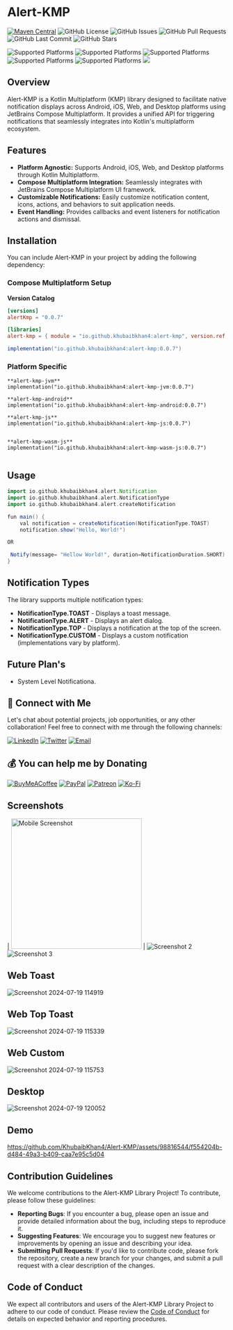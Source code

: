 # Alert-KMP

[![Maven Central](https://img.shields.io/maven-central/v/io.github.khubaibkhan4/alert-kmp.svg?label=Maven%20Central)](https://search.maven.org/artifact/io.github.khubaibkhan4/alert-kmp)
![GitHub License](https://img.shields.io/github/license/KhubaibKhan4/Alert-KMP)
![GitHub Issues](https://img.shields.io/github/issues/KhubaibKhan4/Alert-KMP)
![GitHub Pull Requests](https://img.shields.io/github/issues-pr/KhubaibKhan4/Alert-KMP)
![GitHub Last Commit](https://img.shields.io/github/last-commit/KhubaibKhan4/Alert-KMP)
![GitHub Stars](https://img.shields.io/github/stars/KhubaibKhan4/Alert-KMP?style=social)

![Supported Platforms](https://img.shields.io/badge/platform-Android-green.svg)
![Supported Platforms](https://img.shields.io/badge/platform-iOS-blue.svg)
![Supported Platforms](https://img.shields.io/badge/platform-JS-yellow.svg)
![Supported Platforms](https://img.shields.io/badge/platform-WASM-yellow.svg)
![Supported Platforms](https://img.shields.io/badge/platform-JVM-red.svg)
<img src="https://img.shields.io/liberapay/patrons/KhubaibKhanDev.svg?logo=liberapay">


## Overview

Alert-KMP is a Kotlin Multiplatform (KMP) library designed to facilitate native notification displays across Android, iOS, Web, and Desktop platforms using JetBrains Compose Multiplatform. It provides a unified API for triggering notifications that seamlessly integrates into Kotlin's multiplatform ecosystem.

## Features

- **Platform Agnostic:** Supports Android, iOS, Web, and Desktop platforms through Kotlin Multiplatform.
- **Compose Multiplatform Integration:** Seamlessly integrates with JetBrains Compose Multiplatform UI framework.
- **Customizable Notifications:** Easily customize notification content, icons, actions, and behaviors to suit application needs.
- **Event Handling:** Provides callbacks and event listeners for notification actions and dismissal.

## Installation

You can include Alert-KMP in your project by adding the following dependency:

### Compose Multiplatform Setup

**Version Catalog**
```toml
[versions]
alertKmp = "0.0.7"

[libraries]
alert-kmp = { module = "io.github.khubaibkhan4:alert-kmp", version.ref = "alertKmp" }
```

```groovy
implementation("io.github.khubaibkhan4:alert-kmp:0.0.7")
```

### Platform Specific
```
**alert-kmp-jvm**
implementation("io.github.khubaibkhan4:alert-kmp-jvm:0.0.7")

**alert-kmp-android**
implementation("io.github.khubaibkhan4:alert-kmp-android:0.0.7")

**alert-kmp-js**
implementation("io.github.khubaibkhan4:alert-kmp-js:0.0.7")


**alert-kmp-wasm-js**
implementation("io.github.khubaibkhan4:alert-kmp-wasm-js:0.0.7")


```


## Usage
```groovy
import io.github.khubaibkhan4.alert.Notification
import io.github.khubaibkhan4.alert.NotificationType
import io.github.khubaibkhan4.alert.createNotification

fun main() {
    val notification = createNotification(NotificationType.TOAST)
    notification.show("Hello, World!")

OR 

 Notify(message= "Hellow World!", duration=NotificationDuration.SHORT)
}
```
## Notification Types
The library supports multiple notification types:

- **NotificationType.TOAST** - Displays a toast message.
- **NotificationType.ALERT** - Displays an alert dialog.
- **NotificationType.TOP** - Displays a notification at the top of the screen.
- **NotificationType.CUSTOM** - Displays a custom notification (implementations vary by platform).

## Future Plan's 
- System Level Notificationa.

## 🤝 Connect with Me

Let's chat about potential projects, job opportunities, or any other collaboration! Feel free to connect with me through the following channels:

[![LinkedIn](https://img.shields.io/badge/LinkedIn-Connect-blue?style=for-the-badge&logo=linkedin)](https://www.linkedin.com/in/khubaibkhandev)
[![Twitter](https://img.shields.io/badge/Twitter-Follow-blue?style=for-the-badge&logo=twitter)](https://twitter.com/codespacepro)
[![Email](https://img.shields.io/badge/Email-Drop%20a%20Message-red?style=for-the-badge&logo=gmail)](mailto:18.bscs.803@gmail.com)

  ## 💰 You can help me by Donating
  [![BuyMeACoffee](https://img.shields.io/badge/Buy%20Me%20a%20Coffee-ffdd00?style=for-the-badge&logo=buy-me-a-coffee&logoColor=black)](https://buymeacoffee.com/khubaibkhan) [![PayPal](https://img.shields.io/badge/PayPal-00457C?style=for-the-badge&logo=paypal&logoColor=white)](https://paypal.me/18.bscs) [![Patreon](https://img.shields.io/badge/Patreon-F96854?style=for-the-badge&logo=patreon&logoColor=white)](https://patreon.com/MuhammadKhubaibImtiaz) [![Ko-Fi](https://img.shields.io/badge/Ko--fi-F16061?style=for-the-badge&logo=ko-fi&logoColor=white)](https://ko-fi.com/muhammadkhubaibimtiaz) 

## Screenshots
| <img src="https://github.com/KhubaibKhan4/Alert-KMP/blob/master/assests/screenshots/1.png" alt="Mobile Screenshot" width="300"> |
 ![Screenshot 2](https://github.com/KhubaibKhan4/Alert-KMP/blob/master/assests/screenshots/2.png) 
 ![Screenshot 3](https://github.com/KhubaibKhan4/Alert-KMP/blob/master/assests/screenshots/3.png) 

 ## Web Toast
 ![Screenshot 2024-07-19 114919](https://github.com/user-attachments/assets/617a3bc6-c129-45fb-acd2-83fb52866ce9)
 ## Web Top Toast
 ![Screenshot 2024-07-19 115339](https://github.com/user-attachments/assets/dd0ba090-21d9-4566-8097-7cc6eaae252d)
 ## Web Custom 
 ![Screenshot 2024-07-19 115753](https://github.com/user-attachments/assets/cfdc1782-8f13-4fff-bda3-dc97214f495f)
 ## Desktop
 ![Screenshot 2024-07-19 120052](https://github.com/user-attachments/assets/d3a58b21-75c4-4f6d-ad92-d86be8fa5429)


## Demo

https://github.com/KhubaibKhan4/Alert-KMP/assets/98816544/f554204b-d484-49a3-b409-caa7e95c5d04



  ## Contribution Guidelines
We welcome contributions to the Alert-KMP Library Project! To contribute, please follow these guidelines:

- **Reporting Bugs**: If you encounter a bug, please open an issue and provide detailed information about the bug, including steps to reproduce it.
- **Suggesting Features**: We encourage you to suggest new features or improvements by opening an issue and describing your idea.
- **Submitting Pull Requests**: If you'd like to contribute code, please fork the repository, create a new branch for your changes, and submit a pull request with a clear description of the changes.

## Code of Conduct
We expect all contributors and users of the Alert-KMP Library Project to adhere to our code of conduct. Please review the [Code of Conduct](CODE_OF_CONDUCT.md) for details on expected behavior and reporting procedures.

